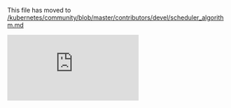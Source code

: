 This file has moved to [/kubernetes/community/blob/master/contributors/devel/scheduler_algorithm.md](https://github.com/kubernetes/community/blob/master/contributors/devel/scheduler_algorithm.md)


<!-- BEGIN MUNGE: GENERATED_ANALYTICS -->
[![Analytics](https://kubernetes-site.appspot.com/UA-36037335-10/GitHub/docs/devel/scheduler_algorithm.md?pixel)]()
<!-- END MUNGE: GENERATED_ANALYTICS -->
